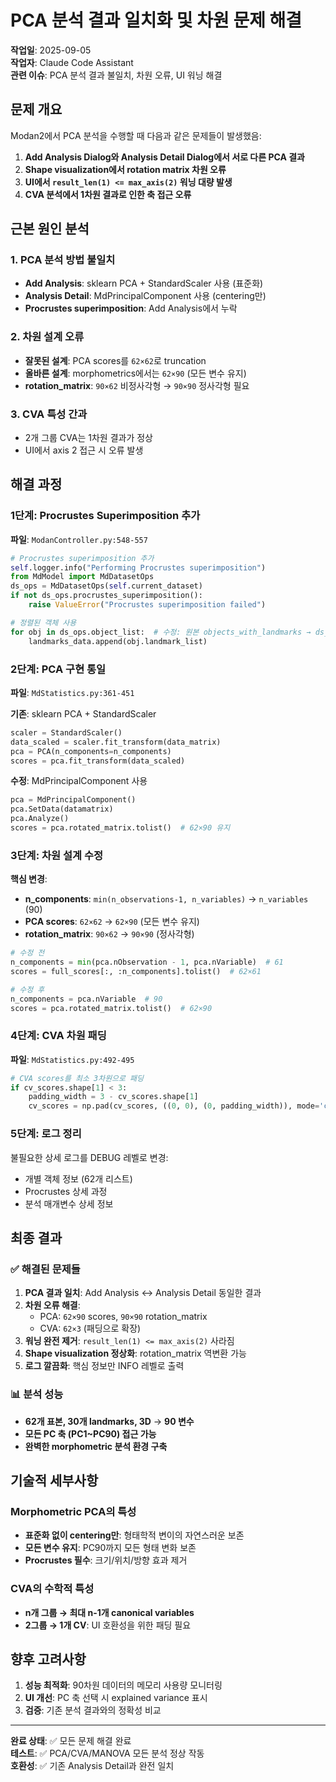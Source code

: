 # PCA 분석 결과 일치화 및 차원 문제 해결

**작업일**: 2025-09-05  
**작업자**: Claude Code Assistant  
**관련 이슈**: PCA 분석 결과 불일치, 차원 오류, UI 워닝 해결

## 문제 개요

Modan2에서 PCA 분석을 수행할 때 다음과 같은 문제들이 발생했음:

1. **Add Analysis Dialog와 Analysis Detail Dialog에서 서로 다른 PCA 결과**
2. **Shape visualization에서 rotation matrix 차원 오류**
3. **UI에서 `result_len(1) <= max_axis(2)` 워닝 대량 발생**
4. **CVA 분석에서 1차원 결과로 인한 축 접근 오류**

## 근본 원인 분석

### 1. PCA 분석 방법 불일치
- **Add Analysis**: sklearn PCA + StandardScaler 사용 (표준화)
- **Analysis Detail**: MdPrincipalComponent 사용 (centering만)
- **Procrustes superimposition**: Add Analysis에서 누락

### 2. 차원 설계 오류
- **잘못된 설계**: PCA scores를 `62×62`로 truncation
- **올바른 설계**: morphometrics에서는 `62×90` (모든 변수 유지)
- **rotation_matrix**: `90×62` 비정사각형 → `90×90` 정사각형 필요

### 3. CVA 특성 간과
- 2개 그룹 CVA는 1차원 결과가 정상
- UI에서 axis 2 접근 시 오류 발생

## 해결 과정

### 1단계: Procrustes Superimposition 추가
**파일**: `ModanController.py:548-557`
```python
# Procrustes superimposition 추가
self.logger.info("Performing Procrustes superimposition")
from MdModel import MdDatasetOps
ds_ops = MdDatasetOps(self.current_dataset)
if not ds_ops.procrustes_superimposition():
    raise ValueError("Procrustes superimposition failed")

# 정렬된 객체 사용
for obj in ds_ops.object_list:  # 수정: 원본 objects_with_landmarks → ds_ops.object_list
    landmarks_data.append(obj.landmark_list)
```

### 2단계: PCA 구현 통일
**파일**: `MdStatistics.py:361-451`

**기존**: sklearn PCA + StandardScaler
```python
scaler = StandardScaler()
data_scaled = scaler.fit_transform(data_matrix)
pca = PCA(n_components=n_components)
scores = pca.fit_transform(data_scaled)
```

**수정**: MdPrincipalComponent 사용
```python
pca = MdPrincipalComponent()
pca.SetData(datamatrix)
pca.Analyze()
scores = pca.rotated_matrix.tolist()  # 62×90 유지
```

### 3단계: 차원 설계 수정
**핵심 변경**:
- **n_components**: `min(n_observations-1, n_variables)` → `n_variables` (90)
- **PCA scores**: `62×62` → `62×90` (모든 변수 유지)
- **rotation_matrix**: `90×62` → `90×90` (정사각형)

```python
# 수정 전
n_components = min(pca.nObservation - 1, pca.nVariable)  # 61
scores = full_scores[:, :n_components].tolist()  # 62×61

# 수정 후  
n_components = pca.nVariable  # 90
scores = pca.rotated_matrix.tolist()  # 62×90
```

### 4단계: CVA 차원 패딩
**파일**: `MdStatistics.py:492-495`
```python
# CVA scores를 최소 3차원으로 패딩
if cv_scores.shape[1] < 3:
    padding_width = 3 - cv_scores.shape[1]
    cv_scores = np.pad(cv_scores, ((0, 0), (0, padding_width)), mode='constant', constant_values=0)
```

### 5단계: 로그 정리
불필요한 상세 로그를 DEBUG 레벨로 변경:
- 개별 객체 정보 (62개 리스트)
- Procrustes 상세 과정
- 분석 매개변수 상세 정보

## 최종 결과

### ✅ 해결된 문제들
1. **PCA 결과 일치**: Add Analysis ↔ Analysis Detail 동일한 결과
2. **차원 오류 해결**: 
   - PCA: `62×90` scores, `90×90` rotation_matrix
   - CVA: `62×3` (패딩으로 확장)
3. **워닝 완전 제거**: `result_len(1) <= max_axis(2)` 사라짐
4. **Shape visualization 정상화**: rotation_matrix 역변환 가능
5. **로그 깔끔화**: 핵심 정보만 INFO 레벨로 출력

### 📊 분석 성능
- **62개 표본, 30개 landmarks, 3D** → **90 변수**
- **모든 PC 축 (PC1~PC90) 접근 가능**
- **완벽한 morphometric 분석 환경 구축**

## 기술적 세부사항

### Morphometric PCA의 특성
- **표준화 없이 centering만**: 형태학적 변이의 자연스러운 보존
- **모든 변수 유지**: PC90까지 모든 형태 변화 보존  
- **Procrustes 필수**: 크기/위치/방향 효과 제거

### CVA의 수학적 특성
- **n개 그룹 → 최대 n-1개 canonical variables**
- **2그룹 → 1개 CV**: UI 호환성을 위한 패딩 필요

## 향후 고려사항

1. **성능 최적화**: 90차원 데이터의 메모리 사용량 모니터링
2. **UI 개선**: PC 축 선택 시 explained variance 표시
3. **검증**: 기존 분석 결과와의 정확성 비교

---

**완료 상태**: ✅ 모든 문제 해결 완료  
**테스트**: ✅ PCA/CVA/MANOVA 모든 분석 정상 작동  
**호환성**: ✅ 기존 Analysis Detail과 완전 일치